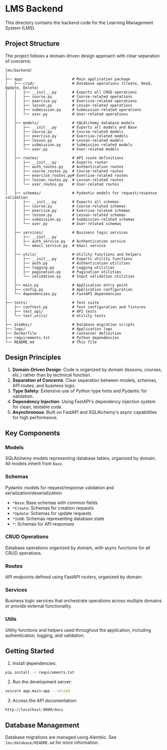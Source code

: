 # LMS Backend

This directory contains the backend code for the Learning Management System (LMS).

## Project Structure

The project follows a domain-driven design approach with clear separation of concerns:

```
lms/backend/
│
├── app/                      # Main application package
│   ├── crud/                 # Database operations (Create, Read, Update, Delete)
│   │   ├── __init__.py       # Exports all CRUD operations
│   │   ├── course.py         # Course-related operations
│   │   ├── exercise.py       # Exercise-related operations
│   │   ├── lesson.py         # Lesson-related operations
│   │   ├── submission.py     # Submission-related operations
│   │   └── user.py           # User-related operations
│   │
│   ├── models/               # SQLAlchemy database models
│   │   ├── __init__.py       # Exports all models and Base
│   │   ├── course.py         # Course-related models
│   │   ├── exercise.py       # Exercise-related models
│   │   ├── lesson.py         # Lesson-related models
│   │   ├── submission.py     # Submission-related models
│   │   └── user.py           # User-related models
│   │
│   ├── routes/               # API route definitions
│   │   ├── __init__.py       # Exports router
│   │   ├── auth_routes.py    # Authentication routes
│   │   ├── course_routes.py  # Course-related routes
│   │   ├── exercise_routes.py# Exercise-related routes
│   │   ├── lesson_routes.py  # Lesson-related routes
│   │   └── user_routes.py    # User-related routes
│   │
│   ├── schemas/              # Pydantic models for request/response validation
│   │   ├── __init__.py       # Exports all schemas
│   │   ├── course.py         # Course-related schemas
│   │   ├── exercise.py       # Exercise-related schemas
│   │   ├── lesson.py         # Lesson-related schemas
│   │   ├── submission.py     # Submission-related schemas
│   │   └── user.py           # User-related schemas
│   │
│   ├── services/             # Business logic services
│   │   ├── __init__.py
│   │   ├── auth_service.py   # Authentication service
│   │   └── email_service.py  # Email service
│   │
│   ├── utils/                # Utility functions and helpers
│   │   ├── __init__.py       # Exports utility functions
│   │   ├── auth.py           # Authentication utilities
│   │   ├── logging.py        # Logging utilities
│   │   ├── pagination.py     # Pagination utilities
│   │   └── validation.py     # Input validation utilities
│   │
│   ├── main.py               # Application entry point
│   ├── config.py             # Application configuration
│   └── dependencies.py       # FastAPI dependencies
│
├── tests/                    # Test suite
│   ├── conftest.py           # Test configuration and fixtures
│   ├── test_api/             # API tests
│   └── test_utils/           # Utility tests
│
├── alembic/                  # Database migration scripts
├── logs/                     # Application logs
├── Dockerfile                # Container definition
├── requirements.txt          # Python dependencies
└── README.md                 # This file
```

## Design Principles

1. **Domain-Driven Design**: Code is organized by domain (lessons, courses, etc.) rather than by technical function.
2. **Separation of Concerns**: Clear separation between models, schemas, API routes, and business logic.
3. **Type Safety**: Extensive use of Python type hints and Pydantic for validation.
4. **Dependency Injection**: Using FastAPI's dependency injection system for clean, testable code.
5. **Asynchronous**: Built on FastAPI and SQLAlchemy's async capabilities for high performance.

## Key Components

### Models

SQLAlchemy models representing database tables, organized by domain. All models inherit from `Base`.

### Schemas

Pydantic models for request/response validation and serialization/deserialization:
- `*Base`: Base schemas with common fields
- `*Create`: Schemas for creation requests
- `*Update`: Schemas for update requests
- `*InDB`: Schemas representing database state
- `*`: Schemas for API responses

### CRUD Operations

Database operations organized by domain, with async functions for all CRUD operations.

### Routes

API endpoints defined using FastAPI routers, organized by domain.

### Services

Business logic services that orchestrate operations across multiple domains or provide external functionality.

### Utils

Utility functions and helpers used throughout the application, including authentication, logging, and validation.

## Getting Started

1. Install dependencies:
```bash
pip install -r requirements.txt
```

2. Run the development server:
```bash
uvicorn app.main:app --reload
```

3. Access the API documentation:
```
http://localhost:8000/docs
```

## Database Management

Database migrations are managed using Alembic. See `lms/database/README.md` for more information.